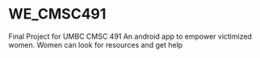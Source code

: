 # WE_CMSC491
Final Project for UMBC CMSC 491
An android app to empower victimized women. Women can look for resources and get help
